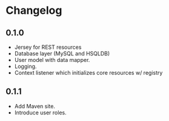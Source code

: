 # Changelog

## 0.1.0

- Jersey for REST resources
- Database layer (MySQL and HSQLDB)
- User model with data mapper.
- Logging.
- Context listener which initializes core resources w/ registry

## 0.1.1

- Add Maven site.
- Introduce user roles.